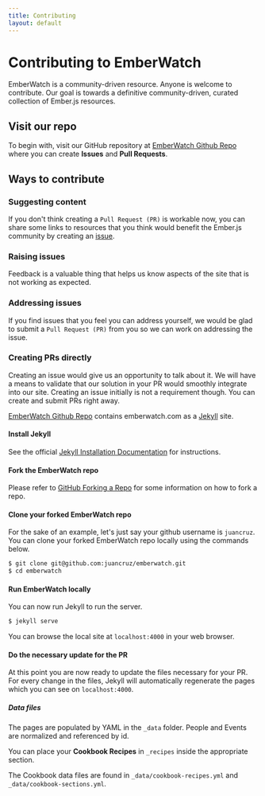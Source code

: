 ```yaml
---
title: Contributing
layout: default
---
```

# Contributing to EmberWatch

EmberWatch is a community-driven resource. Anyone is welcome to contribute.
Our goal is towards a definitive community-driven, curated collection of Ember.js resources.

## Visit our repo

To begin with, visit our GitHub repository at [EmberWatch Github Repo](https://github.com/emberwatch/emberwatch) where you can create __Issues__ and __Pull Requests__.

## Ways to contribute

### Suggesting content

If you don't think creating a `Pull Request (PR)` is workable now, you can share some links to resources that you think would benefit the Ember.js community by creating an [issue](https://github.com/emberwatch/emberwatch/issues/new).

### Raising issues

Feedback is a valuable thing that helps us know aspects of the site that is not working as expected.

### Addressing issues

If you find issues that you feel you can address yourself, we would be glad to submit a `Pull Request (PR)` from you so we can work on addressing the issue.

### Creating PRs directly

Creating an issue would give us an opportunity to talk about it. We will have a means to validate that our solution in your PR would smoothly integrate into our site. Creating an issue initially is not a requirement though. You can create and submit PRs right away.

[EmberWatch Github Repo](https://github.com/emberwatch/emberwatch) contains emberwatch.com as a [Jekyll](http://jekyllrb.com) site.

#### Install Jekyll

See the official [Jekyll Installation Documentation](http://jekyllrb.com/docs/installation/) for instructions.

#### Fork the EmberWatch repo

Please refer to [GitHub Forking a Repo](https://help.github.com/articles/fork-a-repo/) for some information on how to fork a repo.

#### Clone your forked EmberWatch repo

For the sake of an example, let's just say your github username is `juancruz`. You can clone your forked EmberWatch repo locally using the commands below.

```bash
$ git clone git@github.com:juancruz/emberwatch.git
$ cd emberwatch
```

#### Run EmberWatch locally

You can now run Jekyll to run the server.

```bash
$ jekyll serve
```

You can browse the local site at `localhost:4000` in your web browser.

#### Do the necessary update for the PR

At this point you are now ready to update the files necessary for your PR. For every change in the files, Jekyll will automatically regenerate the pages which you can see on `localhost:4000`.

##### Data files

The pages are populated by YAML in the `_data` folder. People and Events are normalized and referenced by id.

You can place your **Cookbook Recipes** in `_recipes` inside the appropriate section.

The Cookbook data files are found in `_data/cookbook-recipes.yml` and `_data/cookbook-sections.yml`.
